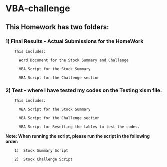 # VBA-challenge
## **This Homework has two folders:**

###    1) Final Results - Actual Submissions for the HomeWork
    
        This includes:
       
          Word Document for the Stock Summary and Challenge
          
          VBA Script for the Stock Summary 
          
          VBA Script for the Challenge section
       
          
###    2) Test - where I have tested my codes on the Testing xlsm file.
    
        This includes:
       
          VBA Script for the Stock Summary 
          
          VBA Script for the Challenge section
          
          VBA Script for Resetting the tables to test the codes.
    
  **Note:  When running the script, please run the script in the following order:**
    
        1)  Stock Summary Script
        
        2)  Stock Challenge Script
          
     
